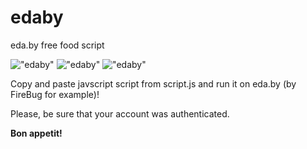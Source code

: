 edaby
=====

eda.by free food script


!["edaby"](http://c2n.me/j84CIB.jpg "edaby")
!["edaby"](http://c2n.me/j96uT1.jpg "edaby")
!["edaby"](http://c2n.me/j9b3Uh.jpg "edaby")


Copy and paste javscript script from script.js and run it on eda.by (by FireBug for example)!

Please, be sure that your account was authenticated.

**Bon appetit!**
